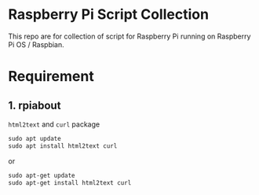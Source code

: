 # Raspberry Pi Script Collection
This repo are for collection of script for Raspberry Pi running on Raspberry Pi OS /  Raspbian.

# Requirement
## 1. rpiabout
`html2text` and `curl` package
```markdown
sudo apt update
sudo apt install html2text curl
```
or
```markdown
sudo apt-get update
sudo apt-get install html2text curl
```
